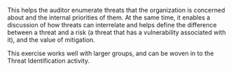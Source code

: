 
This helps the auditor enumerate threats that the organization is concerned about and the internal priorities of them.  At the same time, it enables a discussion of how threats can interrelate and helps define the difference between a threat and a risk (a threat that has a vulnerability associated with it), and the value of mitigation.

This exercise works well with larger groups, and can be woven in to the Threat Identification activity.
